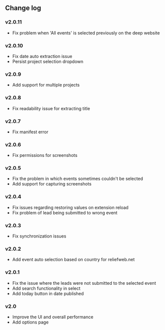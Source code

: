 ## Change log

### v2.0.11

* Fix problem when 'All events' is selected previously on the deep website

### v2.0.10
 
* Fix date auto extraction issue
* Persist project selection dropdown

### v2.0.9

* Add support for multiple projects
 
### v2.0.8

* Fix readability issue for extracting title

### v2.0.7

* Fix manifest error

### v2.0.6

* Fix permissions for screenshots

### v2.0.5

* Fix the problem in which events sometimes couldn't be selected
* Add support for capturing screenshots

### v2.0.4

* Fix issues regarding restoring values on extension reload
* Fix problem of lead being submitted to wrong event

### v2.0.3

* Fix synchronization issues

### v2.0.2

* Add event auto selection based on country for reliefweb.net

### v2.0.1

* Fix the issue where the leads were not submitted to the selected event
* Add search functionality in select
* Add today button in date published

### v2.0

* Improve the UI and overall performance
* Add options page

